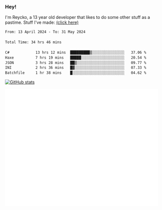 ### Hey!
I'm Reycko, a 13 year old developer that likes to do some other stuff as a pastime.
Stuff I've made: [(click here)](https://pastebin.com/raw/QiNpEYja)

<!--START_SECTION:wakasection-->

```txt
From: 13 April 2024 - To: 31 May 2024

Total Time: 34 hrs 46 mins

C#            13 hrs 12 mins  █████████▒░░░░░░░░░░░░░░░   37.06 %
Haxe          7 hrs 19 mins   █████░░░░░░░░░░░░░░░░░░░░   20.54 %
JSON          3 hrs 28 mins   ██▒░░░░░░░░░░░░░░░░░░░░░░   09.77 %
INI           2 hrs 36 mins   █▓░░░░░░░░░░░░░░░░░░░░░░░   07.33 %
Batchfile     1 hr 38 mins    █░░░░░░░░░░░░░░░░░░░░░░░░   04.62 %
```

<!--END_SECTION:wakasection-->

[![GitHub stats](https://github-readme-stats.vercel.app/api?username=Reycko&show_icons=true&theme=dark&hide_title=true&count_private=true)](https://github.com/anuraghazra/github-readme-stats)

![Metrics](/github-metrics.svg)
